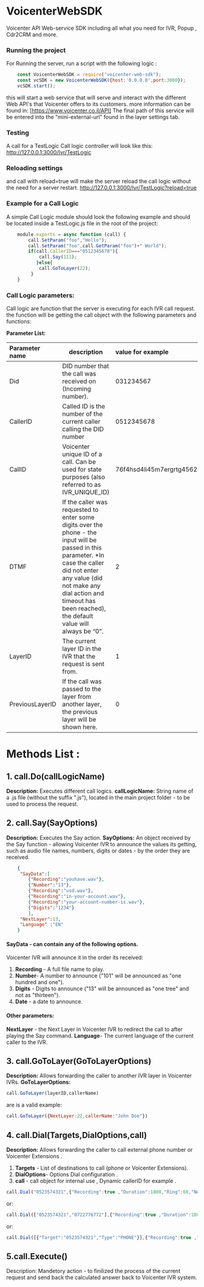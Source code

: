 
# VoicenterWebSDK  
Voicenter API  Web-service SDK  including all what you need for IVR, Popup , Cdr2CRM and more.
### Running the project
For Running the server, run a script with the following logic :
```javascript
    const VoicenterWebSDK = require("voicenter-web-sdk");
    const vcSDK = new VoicenterWebSDK({host:'0.0.0.0',port:3000});
    vcSDK.start();
```
this will start a web service that will serve and interact with the different Web API's that Voicenter offers to its customers. more information can be found in:
[https://www.voicenter.co.il/API]
The final path of this service will be entered into the "mini-external-url" found in the layer settings tab.

### Testing
A call for a TestLogic Call logic controller will look like this:
http://127.0.0.1:3000/Ivr/TestLogic
### Reloading settings
and call with reload=true will  make the server reload the call logic without the need for a server restart. 
http://127.0.0.1:3000/Ivr/TestLogic?reload=true

### Example for a Call Logic
A simple Call Logic module should look the following example and should be located inside a TestLogic.js file in the root of the project:
```javascript
    module.exports = async function (call) {
	    call.SetParam("foo","Hello");
	    call.SetParam("foo",call.GetParam("foo")+" World");
	    if(call.CallerID==="0512345678"){
		    call.Say(111);
		   }else{
		    call.GoToLayer(22);
	     }
    }
```
### Call Logic parameters:
Call logic are function that the server is executing for each IVR call request.
the function will be getting the call object with the following parameters and functions:

**Parameter List:**

| Parameter name | description   | value for example   
|:--|--|:--|  
| Did | DID number that the call was received on (Incoming number).  |031234567 |  
| CallerID | Called ID is the number of the current caller calling the DID number | 0512345678 |  
| CallID | Voicenter unique ID of a call. Can be used for state purposes (also referred to as IVR_UNIQUE_ID) | 76f4hsd4li45m7ergrtg4562456yt |  
| DTMF | If the caller was requested to enter some digits over the phone - the input will be passed in this parameter. *In case the caller did not enter any value (did not make any dial action and timeout has been reached), the default value will always be “0”. | 2 |  
| LayerID | The current layer ID in the IVR that the request is sent from.  | 1 |  
| PreviousLayerID | If the call was passed to the layer from another layer, the previous layer will be shown here. | 0 |


# **Methods List :**

## 1. call.Do(callLogicName)
**Description:** Executes different call logics. 
**callLogicName:** String name of a .js file (without the suffix ".js"), located in the main project folder - to be used to process the request.
 
## 2. call.Say(SayOptions)
**Description:** Executes the Say action.
**SayOptions:** An object received by the Say function - allowing Voicenter IVR to announce the values its getting, such as audio file names, numbers, digits or dates - by the order they are received.
```json
	{
	 "SayData":[
	 	{"Recording":"youhave.wav"},
		{"Number":"13"},
		{"Recording":"usd.wav"},
		{"Recording":"in-your-account.wav"},
	 	{"Recording":"your-account-number-is.wav"},
	 	{"Digits":"1234"}
	 	],
	 "NextLayer":13,
	 "Language" :"EN"
	}
```
#### SayData  - can contain any of the following options.
Voicenter IVR will announce it in the order its received:
 1. **Recording** - A full file name to play.  
 2. **Number**- A number to announce ("101" will be announced as "one hundred and one").
 3. **Digits** - Digits to announce ("13" will be announced as "one tree" and not as "thirteen").
 4. **Date** - a date to announce.

#### Other parameters:
**NextLayer** - the Next Layer in Voicenter IVR to redirect the call to after playing the Say command.
**Language**- The current language of the current caller to the IVR.


 
## 3. call.GoToLayer(GoToLayerOptions)
**Description:** Allows forwarding the caller to another IVR layer in Voicenter IVRs.
**GoToLayerOptions:**
```javascript
call.GoToLayer(layerID,callerName)
```
are is a valid example:
```javascript
call.GoToLayer({NextLayer:22,callerName:"John Doe"})
```

## 4. call.Dial(Targets,DialOptions,call)
**Description:** Allows forwarding the caller to call external phone number  or Voicenter Extensions .
 1. **Targets** - List of destinations to call (phone or Voicenter Extensions).  
 2. **DialOptions**- Options Dial configuration .
 3. **call** - call object for internal use , Dynamic callerID for example .

```javascript
call.Dial("0523574321",{"Recording":true ,"Duration":1800,"Ring":60,"NextVo":666,"CallerID":"0722776772","CallerName":"Voicenter Api Team"},call)
```
or:
```javascript
call.Dial(["0523574321","0722776772"],{"Recording":true ,"Duration":1800,"Ring":60,"NextVo":666,"CallerID":"0722776772","CallerName":"Voicenter Api Team"},call)
```
or:

```javascript
call.Dial([{"Target":"0523574321","Type":"PHONE"}],{"Recording":true ,"Duration":1800,"Ring":60,"NextVo":666,"CallerID":"0722776772","CallerName":"Voicenter Api Team"},call)
```
## 5.call.Execute()
Description: Mandetory action - to finilized the process of the current request and send back the calculated answer back to Voicenter IVR system.
